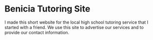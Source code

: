 # Benicia Tutoring Site
I made this short website for the local high school tutoring service that I started with a friend. We use this site to advertise our services and to provide our contact information.
